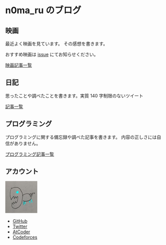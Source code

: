# n0ma_ru のブログ

## 映画

最近よく映画を見ています。
その感想を書きます。

おすすめ映画は [issue](https://github.com/n0maru/blogs/issues) にてお知らせください。

[映画記事一覧](./articles/film-index/)

## 日記

思ったことや調べたことを書きます。実質 140 字制限のないツイート

[記事一覧](./articles/diary-index/)

## プログラミング

プログラミングに関する備忘録や調べた記事を書きます。
内容の正しさには自信がありません。

[プログラミング記事一覧](./articles/programming-index/)

## アカウント

<img src="./gajigaji.png" width="20%" height="20%">

- [GitHub](https://github.com/n0maru)
- [Twitter](https://twitter.com/n0ma_ru)
- [AtCoder](https://atcoder.jp/users/n0ma_ru)
- [Codeforces](https://codeforces.com/profile/n0ma_ru)
